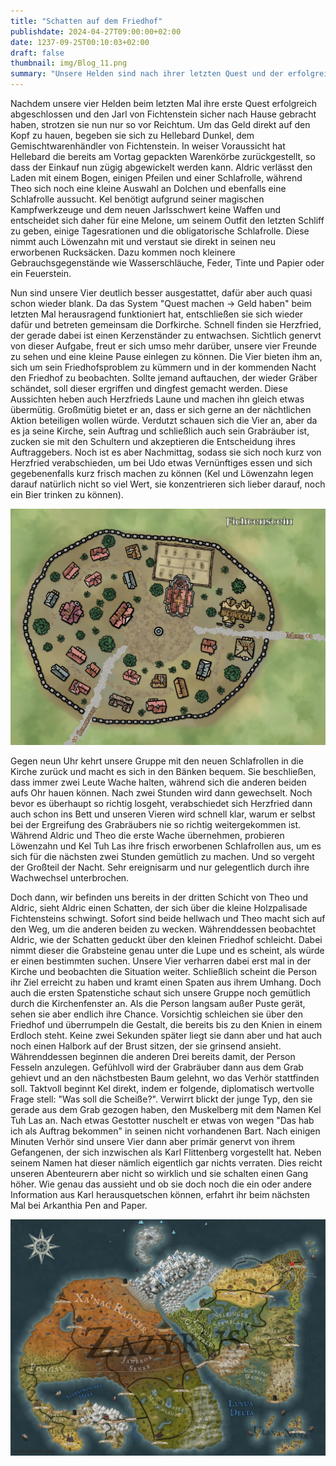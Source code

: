 ```yaml
---
title: "Schatten auf dem Friedhof"
publishdate: 2024-04-27T09:00:00+02:00
date: 1237-09-25T00:10:03+02:00
draft: false
thumbnail: img/Blog_11.png
summary: "Unsere Helden sind nach ihrer letzten Quest und der erfolgreichen Rettung des Jarls mit Geld überschüttet worden und geben diesen Reichtum direkt bei Hellebard Dunkel aus. Nun sind sie aber direkt wieder blank und sehen sich gezwungen, sich in die nächste Quest zu  stürzen und beschließen, Herzfried bei der Suche nach dem mysteriösen Grabräuber zu helfen. Wie das funktioniert, erfahrt ihr hier:"
---
```


Nachdem unsere vier Helden beim letzten Mal ihre erste Quest erfolgreich abgeschlossen und den Jarl von Fichtenstein sicher nach Hause gebracht haben, strotzen sie nun nur so vor Reichtum. Um das Geld direkt auf den Kopf zu hauen, begeben sie sich zu Hellebard Dunkel, dem Gemischtwarenhändler von Fichtenstein. In weiser Voraussicht hat Hellebard die bereits am Vortag gepackten Warenkörbe zurückgestellt, so dass der Einkauf nun zügig abgewickelt werden kann. Aldric verlässt den Laden mit einem Bogen, einigen Pfeilen und einer Schlafrolle, während Theo sich noch eine kleine Auswahl an Dolchen und ebenfalls eine Schlafrolle aussucht. Kel benötigt aufgrund seiner magischen Kampfwerkzeuge und dem neuen Jarlsschwert keine Waffen und entscheidet sich daher für eine Melone, um seinem Outfit den letzten Schliff zu geben, einige Tagesrationen und die obligatorische Schlafrolle. Diese nimmt auch Löwenzahn mit und verstaut sie direkt in seinen neu erworbenen Rucksäcken. Dazu kommen noch kleinere Gebrauchsgegenstände wie Wasserschläuche, Feder, Tinte und Papier oder ein Feuerstein. 

Nun sind unsere Vier deutlich besser ausgestattet, dafür aber auch quasi schon wieder blank. Da das System "Quest machen -> Geld haben" beim letzten Mal herausragend funktioniert hat, entschließen sie sich wieder dafür und betreten gemeinsam die Dorfkirche. Schnell finden sie Herzfried, der gerade dabei ist einen Kerzenständer zu entwachsen. Sichtlich genervt von dieser Aufgabe, freut er sich umso mehr darüber, unsere vier Freunde zu sehen und eine kleine Pause einlegen zu können. Die Vier bieten ihm an, sich um sein Friedhofsproblem zu kümmern und in der kommenden Nacht den Friedhof zu beobachten. Sollte jemand auftauchen, der wieder Gräber schändet, soll dieser ergriffen und dingfest gemacht werden. Diese Aussichten heben auch Herzfrieds Laune und machen ihn gleich etwas übermütig. Großmütig bietet er an, dass er sich gerne an der nächtlichen Aktion beteiligen wollen würde. Verdutzt schauen sich die Vier an, aber da es ja seine Kirche, sein Auftrag und schließlich auch sein Grabräuber ist, zucken sie mit den Schultern und akzeptieren die Entscheidung ihres Auftraggebers. Noch ist es aber Nachmittag, sodass sie sich noch kurz von Herzfried verabschieden, um bei Udo etwas Vernünftiges essen und sich gegebenenfalls kurz frisch machen zu können (Kel und Löwenzahn legen darauf natürlich nicht so viel Wert, sie konzentrieren sich lieber darauf, noch ein Bier trinken zu können). 

<div class="img-max center">
  <img class="img-fluid rounded" title="Karte Fichtenstein" alt="Karte Fichtenstein." src="./img/fichtenstein.jpg" />
</div>

Gegen neun Uhr kehrt unsere Gruppe mit den neuen Schlafrollen in die Kirche zurück und macht es sich in den Bänken bequem. Sie beschließen, dass immer zwei Leute Wache halten, während sich die anderen beiden aufs Ohr hauen können. Nach zwei Stunden wird dann gewechselt. Noch bevor es überhaupt so richtig losgeht, verabschiedet sich Herzfried dann auch schon ins Bett und unseren Vieren wird schnell klar, warum er selbst bei der Ergreifung des Grabräubers nie so richtig weitergekommen ist. Während Aldric und Theo die erste Wache übernehmen, probieren Löwenzahn und Kel Tuh Las ihre frisch erworbenen Schlafrollen aus, um es sich für die nächsten zwei Stunden gemütlich zu machen. Und so vergeht der Großteil der Nacht. Sehr ereignisarm und nur gelegentlich durch ihre Wachwechsel unterbrochen. 

Doch dann, wir befinden uns bereits in der dritten Schicht von Theo und Aldric, sieht Aldric einen Schatten, der sich über die kleine Holzpalisade Fichtensteins schwingt. Sofort sind beide hellwach und Theo macht sich auf den Weg, um die anderen beiden zu wecken. Währenddessen beobachtet Aldric, wie der Schatten geduckt über den kleinen Friedhof schleicht. Dabei nimmt dieser die Grabsteine genau unter die Lupe und es scheint, als würde er einen bestimmten suchen. Unsere Vier verharren dabei erst mal in der Kirche und beobachten die Situation weiter. Schließlich scheint die Person ihr Ziel erreicht zu haben und kramt einen Spaten aus ihrem Umhang. Doch auch die ersten Spatenstiche schaut sich unsere Gruppe noch gemütlich durch die Kirchenfenster an. Als die Person langsam außer Puste gerät, sehen sie aber endlich ihre Chance. Vorsichtig schleichen sie über den Friedhof und überrumpeln die Gestalt, die bereits bis zu den Knien in einem Erdloch steht. Keine zwei Sekunden später liegt sie dann aber und hat auch noch einen Halbork auf der Brust sitzen, der sie grinsend ansieht. Währenddessen beginnen die anderen Drei bereits damit, der Person Fesseln anzulegen. Gefühlvoll wird der Grabräuber dann aus dem Grab gehievt und an den nächstbesten Baum gelehnt, wo das Verhör stattfinden soll. Taktvoll beginnt Kel direkt, indem er folgende, diplomatisch wertvolle Frage stell: "Was soll die Scheiße?". Verwirrt blickt der junge Typ, den sie gerade aus dem Grab gezogen haben, den Muskelberg mit dem Namen Kel Tuh Las an. Nach etwas Gestotter nuschelt er etwas von wegen "Das hab ich als Auftrag bekommen" in seinen nicht vorhandenen Bart. Nach einigen Minuten Verhör sind unsere Vier dann aber primär genervt von ihrem Gefangenen, der sich inzwischen als Karl Flittenberg vorgestellt hat. Neben seinem Namen hat dieser nämlich eigentlich gar nichts verraten. Dies reicht unseren Abenteurern aber nicht so wirklich und sie schalten einen Gang höher. Wie genau das aussieht und ob sie doch noch die ein oder andere Information aus Karl herausquetschen können, erfahrt ihr beim nächsten Mal bei Arkanthia Pen and Paper.

<div class="center">
  <img class="img-fluid" title="Weltkarte Arkanthia" alt="Weltkarte Arkanthia." src="./img/Arkanthia_Full_Map_Fichtenstein.jpg" />
</div>








